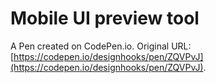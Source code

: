# Mobile UI preview tool

A Pen created on CodePen.io. Original URL: [https://codepen.io/designhooks/pen/ZQVPvJ](https://codepen.io/designhooks/pen/ZQVPvJ).

